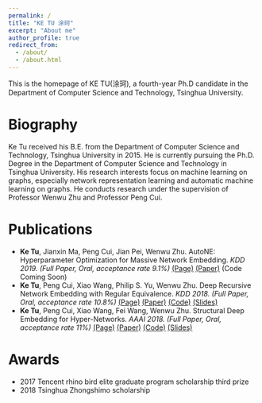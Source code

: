 ```yaml
---
permalink: /
title: "KE TU 涂珂"
excerpt: "About me"
author_profile: true
redirect_from: 
  - /about/
  - /about.html
---
```


This is the homepage of KE TU(涂珂), a fourth-year Ph.D candidate in the Department of Computer Science and Technology, Tsinghua University. 

Biography
======
Ke Tu received his B.E. from the Department of Computer Science and Technology, Tsinghua University in 2015.
He is currently pursuing the Ph.D. Degree in the Department of Computer Science and Technology in Tsinghua University.
His research interests focus on machine learning on graphs, especially network representation learning and automatic machine learning on graphs.
He conducts research under the supervision of Professor Wenwu Zhu and Professor Peng Cui.

Publications
======
- **Ke Tu**, Jianxin Ma, Peng Cui, Jian Pei, Wenwu Zhu. AutoNE: Hyperparameter Optimization for Massive Network Embedding. _KDD 2019. (Full Paper, Oral, acceptance rate 9.1%)_ [(Page)](https://tadpole.github.io/tuke/publication/2019-08-AutoNE) [(Paper)](https://tadpole.github.io/tuke/files/2019_KDD_AutoNE.pdf)  (Code Coming Soon)
- **Ke Tu**, Peng Cui, Xiao Wang, Philip S. Yu, Wenwu Zhu. Deep Recursive Network Embedding with Regular Equivalence. _KDD 2018. (Full Paper, Oral, acceptance rate 10.8%)_ [(Page)](https://tadpole.github.io/tuke/publication/2018-08-DRNE) [(Paper)](https://tadpole.github.io/tuke/files/2018_KDD_DRNE.pdf) [(Code)](https://github.com/tadpole/DRNE) [(Slides)](https://tadpole.github.io/tuke/files/2018_KDD_DRNE_slides.pdf)
- **Ke Tu**, Peng Cui, Xiao Wang, Fei Wang, Wenwu Zhu. Structural Deep Embedding for Hyper-Networks. _AAAI 2018. (Full Paper, Oral, acceptance rate 11%)_ [(Page)](https://tadpole.github.io/tuke/publication/2018-02-DHNE) [(Paper)](https://tadpole.github.io/tuke/files/2018_AAAI_DHNE.pdf) [(Code)](https://github.com/tadpole/DHNE) [(Slides)](https://tadpole.github.io/tuke/files/2018_AAAI_DHNE_slides.pdf)

Awards
=====
* 2017    Tencent rhino bird elite graduate program scholarship third prize
* 2018    Tsinghua Zhongshimo scholarship
